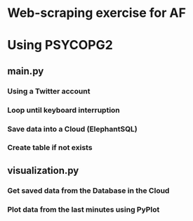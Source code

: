# Web-scraping exercise for AF
# Using PSYCOPG2

## main.py
### Using a Twitter account
### Loop until keyboard interruption
### Save data into a Cloud (ElephantSQL)
### Create table if not exists

## visualization.py
### Get saved data from the Database in the Cloud
### Plot data from the last minutes using PyPlot
